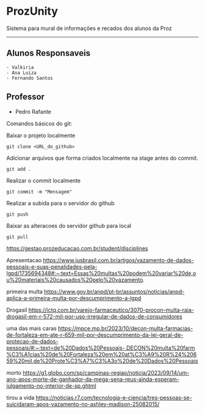 # ProzUnity
Sistema para mural de informações e recados dos alunos da Proz

---
## Alunos Responsaveis
    - Valkiria
    - Ana Luiza
    - Fernando Santos
  
## Professor
  - Pedro Rafante


Comandos básicos do git:

Baixar o projeto localmente
```git
git clone <URL_do_github> 
```
Adicionar arquivos que forma criados localmente na stage antes do commit.
```git
git add .
```
Realizar o commit localmente
```git
git commit -m "Mensagem"
```
Realizar a subida para o servidor do github
```git
git push
```
Baixar as alteracoes do servidor github para local
```git
git pull
```




https://gestao.prozeducacao.com.br/student/disciplines




Apresentacao
https://www.jusbrasil.com.br/artigos/vazamento-de-dados-pessoais-e-suas-penalidades-pela-lgpd/1735694348#:~:text=Essas%20multas%20podem%20variar%20de,ou%20materiais%20causados%20pelo%20vazamento.

primeira multa
https://www.gov.br/anpd/pt-br/assuntos/noticias/anpd-aplica-a-primeira-multa-por-descumprimento-a-lgpd


Drogasil
https://ictq.com.br/varejo-farmaceutico/3070-procon-multa-raia-drogasil-em-r-572-mil-por-uso-irregular-de-dados-de-consumidores


uma das mais caras
https://mpce.mp.br/2023/10/decon-multa-farmacias-de-fortaleza-em-ate-r-659-mil-por-descumprimento-da-lei-geral-de-protecao-de-dados-pessoais/#:~:text=de%20Dados%20Pessoais-,DECON%20multa%20farm%C3%A1cias%20de%20Fortaleza%20em%20at%C3%A9%20R%24%20659%20mil,de%20Prote%C3%A7%C3%A3o%20de%20Dados%20Pessoais



morto
https://g1.globo.com/sp/campinas-regiao/noticia/2023/09/14/um-ano-apos-morte-de-ganhador-da-mega-sena-reus-ainda-esperam-julgamento-no-interior-de-sp.ghtml



tirou a vida 
https://noticias.r7.com/tecnologia-e-ciencia/tres-pessoas-se-suicidaram-apos-vazamento-no-ashley-madison-25082015/







